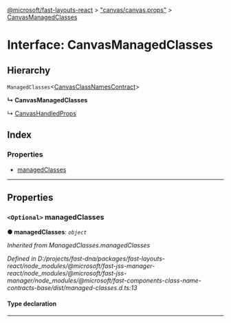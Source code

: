 [@microsoft/fast-layouts-react](../README.md) > ["canvas/canvas.props"](../modules/_canvas_canvas_props_.md) > [CanvasManagedClasses](../interfaces/_canvas_canvas_props_.canvasmanagedclasses.md)

# Interface: CanvasManagedClasses

## Hierarchy

 `ManagedClasses`<[CanvasClassNamesContract](_canvas_canvas_.canvasclassnamescontract.md)>

**↳ CanvasManagedClasses**

↳  [CanvasHandledProps](_canvas_canvas_props_.canvashandledprops.md)

## Index

### Properties

* [managedClasses](_canvas_canvas_props_.canvasmanagedclasses.md#managedclasses)

---

## Properties

<a id="managedclasses"></a>

### `<Optional>` managedClasses

**● managedClasses**: *`object`*

*Inherited from ManagedClasses.managedClasses*

*Defined in D:/projects/fast-dna/packages/fast-layouts-react/node_modules/@microsoft/fast-jss-manager-react/node_modules/@microsoft/fast-jss-manager/node_modules/@microsoft/fast-components-class-name-contracts-base/dist/managed-classes.d.ts:13*

#### Type declaration

___

